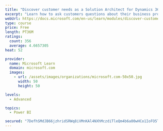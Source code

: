 ```yaml
---
title: "Discover customer needs as a Solution Architect for Dynamics 365 and Power Platform"
excerpt: "Learn how to ask customers questions about their business processes and feature requirements to create a viable solution."
webUrl: https://docs.microsoft.com/en-us/learn/modules/discover-customer-needs/
type: course
price: Free
length: PT36M
ratings:
  count: 356
  average: 4.6657305
heat: 52

provider:
  name: Microsoft Learn
  domain: microsoft.com
  images:
    - url: /assets/images/organizations/microsoft.com-50x50.jpg
      width: 50
      height: 50

levels:
  - Advanced

topics:
  - Power BI

secured: "7DefhSMdJB66jzhridSRWq8iVMnKAl4NXhMczdiTleQm4b6a00wHCo1IoFO5TB8I8/hI/WkIrwaXOhVW6eE+k1waY8JwwdthC/G77ttSNFM5Ne02Ezrwfk7ZbAqf92/YSWpgDxtmIGAvTCejjDKRclxY5897lgdlq+iCfePaEagBCmcmCuLtK7B3Bot88bDc4iaeoQsHu/FZarl3XgMTPXv7zYWEyr/pXgQitv0erDcLSb1bnMuKmV4ZRe42tj/mOrekcunb5H1lGAyz2AaKii7LJApl5N9Kp/ik7nP+cBHDkaiwbey6ypS8PY2zGQQO/3ts0/3M+aKx+gdxpdxJ5H/meSpcjA/51up5c97aOLS186tV1CnGEzD7hA2MPBQDGpGIjhmTmlnLols2dPU0fA==;EKFVQYiOoLpkrvqCqIuuuQ=="
---
```



